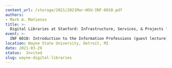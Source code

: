 ```yaml
---
content_url: /storage/2021/2021Mar-WSU-INF-6010.pdf
authors:
- Mark A. Matienzo
title: >-
  Digital Libraries at Stanford: Infrastructure, Services, & Projects for Accessible Content
event: >-
  INF 6010: Introduction to the Information Professions (guest lecture)
location: Wayne State University, Detroit, MI
date: 2021-03-29
status:  Invited
slug: wayne-digital-libraries
---
```

